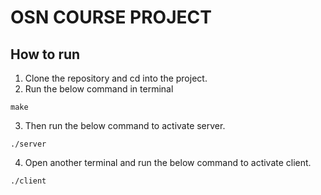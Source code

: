 # OSN COURSE PROJECT 

## How to run 
1. Clone the repository and cd into the project.
2. Run the below command in terminal 

```
make
```
3. Then run the below command to activate server. 
```
./server
```
4. Open another terminal and run the below command to activate client.
```
./client
```

